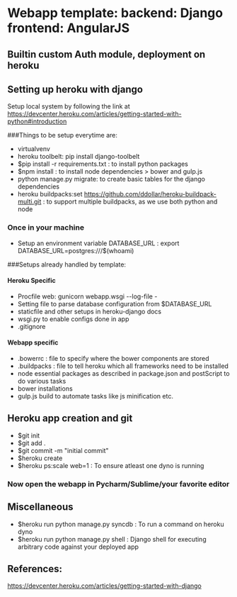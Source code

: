 # Webapp template: backend: Django frontend: AngularJS
## Builtin custom Auth module, deployment on heroku

## Setting up heroku with django
Setup local system by following the link at https://devcenter.heroku.com/articles/getting-started-with-python#introduction

###Things to be setup everytime are:

+ virtualvenv
+ heroku toolbelt: pip install django-toolbelt
+ $pip install -r requirements.txt : to install python packages
+ $npm install : to install node dependencies > bower and gulp.js
+ python manage.py migrate: to create basic tables for the django dependencies
+ heroku buildpacks:set https://github.com/ddollar/heroku-buildpack-multi.git : to support multiple buildpacks, as we use both python and node

### Once in your machine

+ Setup an environment variable DATABASE_URL : export DATABASE_URL=postgres:///$(whoami)

###Setups already handled by template:
#### Heroku Specific
- Procfile
web: gunicorn webapp.wsgi --log-file -
- Setting file to parse database configuration from $DATABASE_URL
- staticfile and other setups in heroku-django docs
- wsgi.py to enable configs done in app
- .gitignore

#### Webapp specific
- .bowerrc : file to specify where the bower components are stored
- .buildpacks : file to tell heroku which all frameworks need to be installed
- node essential packages as described in package.json and postScript to do various tasks
- bower installations
- gulp.js build to automate tasks like js minification etc.

## Heroku app creation and git
- $git init
- $git add .
- $git commit -m "initial commit"
- $heroku create
- $heroku ps:scale web=1 : To ensure atleast one dyno is running

### Now open the webapp in Pycharm/Sublime/your favorite editor

## Miscellaneous
- $heroku run python manage.py syncdb : To run a command on heroku dyno
- $heroku run python manage.py shell : Django shell for executing arbitrary code against your deployed app

## References:
https://devcenter.heroku.com/articles/getting-started-with-django



